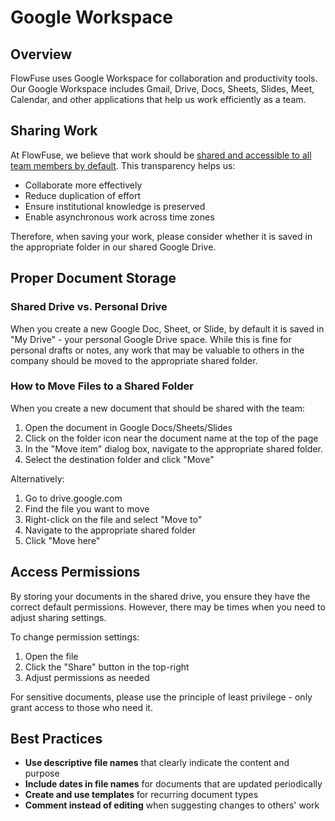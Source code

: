 # **Google Workspace**

## **Overview**

FlowFuse uses Google Workspace for collaboration and productivity tools. Our Google Workspace includes Gmail, Drive, Docs, Sheets, Slides, Meet, Calendar, and other applications that help us work efficiently as a team.

## **Sharing Work**

At FlowFuse, we believe that work should be [shared and accessible to all team members by default](https://flowfuse.com/handbook/company/security/data-management/). This transparency helps us:

* Collaborate more effectively  
* Reduce duplication of effort  
* Ensure institutional knowledge is preserved  
* Enable asynchronous work across time zones

Therefore, when saving your work, please consider whether it is saved in the appropriate folder in our shared Google Drive.

## **Proper Document Storage**

### **Shared Drive vs. Personal Drive**

When you create a new Google Doc, Sheet, or Slide, by default it is saved in "My Drive" \- your personal Google Drive space. While this is fine for personal drafts or notes, any work that may be valuable to others in the company should be moved to the appropriate shared folder.

### **How to Move Files to a Shared Folder**

When you create a new document that should be shared with the team:

1. Open the document in Google Docs/Sheets/Slides  
2. Click on the folder icon near the document name at the top of the page  
3. In the "Move item" dialog box, navigate to the appropriate shared folder.  
4. Select the destination folder and click "Move"

Alternatively:

1. Go to drive.google.com  
2. Find the file you want to move  
3. Right-click on the file and select "Move to"  
4. Navigate to the appropriate shared folder  
5. Click "Move here"

## **Access Permissions**

By storing your documents in the shared drive, you ensure they have the correct default permissions. However, there may be times when you need to adjust sharing settings.

To change permission settings:

1. Open the file  
2. Click the "Share" button in the top-right  
3. Adjust permissions as needed

For sensitive documents, please use the principle of least privilege \- only grant access to those who need it.

## **Best Practices**

* **Use descriptive file names** that clearly indicate the content and purpose  
* **Include dates in file names** for documents that are updated periodically  
* **Create and use templates** for recurring document types  
* **Comment instead of editing** when suggesting changes to others' work
